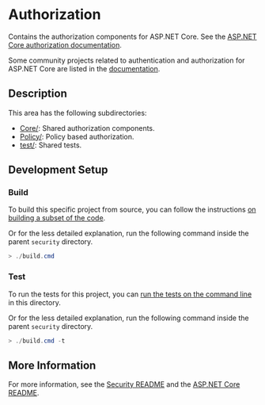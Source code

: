 Authorization
===========================

Contains the authorization components for ASP.NET Core. See the [ASP.NET Core authorization documentation](https://learn.microsoft.com/aspnet/core/security/authorization/).

Some community projects related to authentication and authorization for ASP.NET Core are listed in the [documentation](https://learn.microsoft.com/aspnet/core/security/authentication/community).

## Description

This area has the following subdirectories:
- [Core/](Core/): Shared authorization components.
- [Policy/](Policy/): Policy based authorization.
- [test/](test/): Shared tests.

## Development Setup

### Build

To build this specific project from source, you can follow the instructions [on building a subset of the code](https://github.com/dotnet/aspnetcore/blob/main/docs/BuildFromSource.md#building-a-subset-of-the-code).

Or for the less detailed explanation, run the following command inside the parent `security` directory.
```powershell
> ./build.cmd
```

### Test

To run the tests for this project, you can [run the tests on the command line](https://github.com/dotnet/aspnetcore/blob/main/docs/BuildFromSource.md#running-tests-on-command-line) in this directory.

Or for the less detailed explanation, run the following command inside the parent `security` directory.
```powershell
> ./build.cmd -t
```

## More Information

For more information, see the [Security README](../README.md) and the [ASP.NET Core README](../../../README.md).
